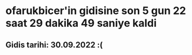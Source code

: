 # ofarukbicer'in gidisine son 5 gun 22 saat 29 dakika 49 saniye kaldi

## Gidis tarihi: 30.09.2022 :(